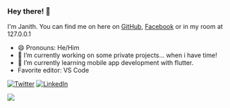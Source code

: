 ### Hey there! 👋

I'm Janith. You can find me on here on [GitHub](https://github.com/Janith96), [Facebook](https://facebook.com/janith96) or in my room at 127.0.0.1 

- 😄 Pronouns: He/Him
- 🔭 I’m currently working on some private projects... when i have time!
- 🌱 I’m currently learning mobile app development with flutter. 
- Favorite editor: VS Code

[![Twitter](https://img.shields.io/badge/janith_96.svg?&style=flat-square&logo=Twitter&logoColor=white)](https://twitter.com/janith_96) [![LinkedIn](https://img.shields.io/badge/andypiperuk%20-%23FF0000.svg?&style=flat-square&logo=LinkedIn&logoColor=white)](https://www.linkedin.com/in/janithudayanga/)

<div><img align="center" src="https://github-readme-stats.vercel.app/api/top-langs/?username=andypiper&layout=compact" /></div>


<!--
**Janith96/Janith96** is a ✨ _special_ ✨ repository because its `README.md` (this file) appears on your GitHub profile.

Here are some ideas to get you started:

- 🔭 I’m currently working on ...
- 🌱 I’m currently learning ...
- 👯 I’m looking to collaborate on ...
- 🤔 I’m looking for help with ...
- 💬 Ask me about ...
- 📫 How to reach me: ...
- 😄 Pronouns: ...
- ⚡ Fun fact: ...
-->
